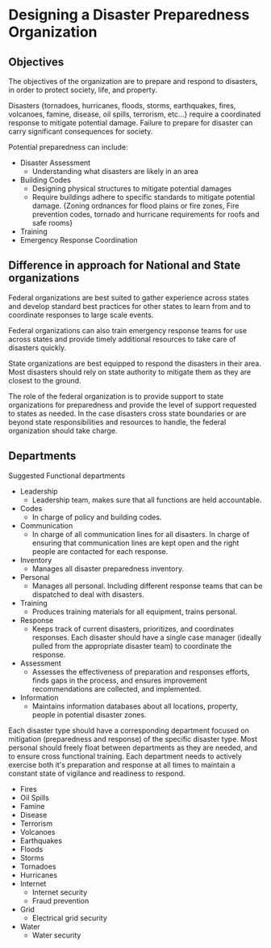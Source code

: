 # Designing a Disaster Preparedness Organization

## Objectives

The objectives of the organization are to prepare and respond to disasters, in order to protect society, life, and property.

Disasters {tornadoes, hurricanes, floods, storms, earthquakes, fires, volcanoes, famine, disease, oil spills, terrorism, etc...} require a coordinated response to mitigate potential damage. Failure to prepare for disaster can carry significant consequences for society.

Potential preparedness can include:

- Disaster Assessment
    - Understanding what disasters are likely in an area
- Building Codes
    - Designing physical structures to mitigate potential damages
    - Require buildings adhere to specific standards to mitigate potential damage. {Zoning ordnances for flood plains or fire zones, Fire prevention codes, tornado and hurricane requirements for roofs and safe rooms}
- Training
- Emergency Response Coordination


## Difference in approach for National and State organizations

Federal organizations are best suited to gather experience across states and develop standard best practices for other states to learn from and to coordinate responses to large scale events.

Federal organizations can also train emergency response teams for use across states and provide timely additional resources to take care of disasters quickly.

State organizations are best equipped to respond the disasters in their area. Most disasters should rely on state authority to mitigate them as they are closest to the ground.

The role of the federal organization is to provide support to state organizations for preparedness and provide the level of support requested to states as needed. In the case disasters cross state boundaries or are beyond state responsibilities and resources to handle, the federal organization should take charge.


## Departments

Suggested Functional departments

- Leadership
    - Leadership team, makes sure that all functions are held accountable.
- Codes
    - In charge of policy and building codes.
- Communication
    - In charge of all communication lines for all disasters. In charge of ensuring that communication lines are kept open and the right people are contacted for each response.
- Inventory
    - Manages all disaster preparedness inventory.
- Personal
    - Manages all personal. Including different response teams that can be dispatched to deal with disasters.
- Training
    - Produces training materials for all equipment, trains personal.
- Response
    - Keeps track of current disasters, prioritizes, and coordinates responses. Each disaster should have a single case manager (ideally pulled from the appropriate disaster team) to coordinate the response.
- Assessment
    - Assesses the effectiveness of preparation and responses efforts, finds gaps in the process, and ensures improvement recommendations are collected, and implemented.
- Information
    - Maintains information databases about all locations, property, people in potential disaster zones.

Each disaster type should have a corresponding department focused on mitigation (preparedness and response) of the specific disaster type. Most personal should freely float between departments as they are needed, and to ensure cross functional training. Each department needs to actively exercise both it's preparation and response at all times to maintain a constant state of vigilance and readiness to respond.

- Fires
- Oil Spills
- Famine
- Disease
- Terrorism
- Volcanoes
- Earthquakes
- Floods
- Storms
- Tornadoes
- Hurricanes
- Internet
    - Internet security
    - Fraud prevention
- Grid
    - Electrical grid security
- Water
    - Water security